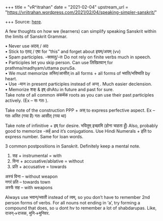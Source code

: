 +++
title = "vR^itrahan"
date = "2021-02-04"
upstream_url = "https://vriitrahan.wordpress.com/2021/02/04/speaking-simpler-sanskrit/"

+++
Source: [here](https://vriitrahan.wordpress.com/2021/02/04/speaking-simpler-sanskrit/).

A few thoughts on how we (learners) can simplify speaking Sanskrit
within the limits of Sanskrit Grammar.  
  
• Never use अदस् / अदः  
• Stick to एतद् / एषा for “this” and forget about इयम्/अयम् (vv)  
• Spam participles. -क्तवतु/-तः Do not rely on finite verbs much in
speech.  
• Participles let you skip person. Can use लिखितवान् for
prathma/madhyam/uttama puruSa.  
• We must memorize अस्ति/आसीत् in all forms + all forms of भवति/भविष्यति
by heart.  
• Use -मान in present participles instead of अन्त् . Much easier
declension.  
• Memorize शक् & इष् dhAtu in future and past for sure.  
Take note of all common अकर्मक roots as you can use their past
participles actively. (Ex – सः गतः ).  
  
Take note of the construction PPP + अस् to express perfective aspect. Ex
– गतः अस्ति (गया है) गतः आसीत् (गया था)  
  
Take note of infinitive + इष् for desire. भवितुम् इच्छामि (होना चाहता
हूँ) Also, probably good to memorize -अर्ह् and it’s conjugations. Use
Hindi Numerals + इति to express number. Same for loan words.  
  
3 common postpositions in Sanskrit. Definitely keep a mental note.  
1) सह + instrumental = with  
2) विना + accusative/ablative = without  
3) प्रति + accusative = towards  
  
अस्त्रं विना – without weapon  
नगरं प्रति – towards town  
अस्त्रैः सह – with weapons  
  
Always use भवान्/भवती instead of त्वम्, so you don’t have to remember
2nd person forms of verbs. For all nouns not ending in ‘a’, try forming
a compound that does, so u dont hv to remember a lot of shabdarupas.
Like, राजन्->राजक, मुनि->मुनिवर.

  
  

